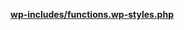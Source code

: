 <p><b><a href="https://developer.wordpress.org/reference/files/wp-includes/functions.wp-styles.php/">wp-includes/functions.wp-styles.php</a></b></p>
